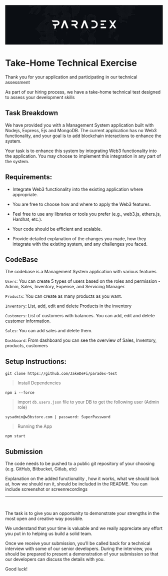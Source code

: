 <div style="align-items:center">
  <img src="cover.jpeg"><br>
    <h1> Take-Home Technical Exercise</h1>
</div>

Thank you for your application and participating in our technical assessment


As part of our hiring process, we have a take-home technical test designed to assess your development skills 

## Task Breakdown

We have provided you with a Management System application built with Nodejs, Express, Ejs and MongoDB. The current application has no Web3 functionality, and your goal is to add blockchain interactions to enhance the system.


Your task is to enhance this system by integrating Web3 functionality into the application. You may choose to implement this integration in any part of the system.


## Requirements:

- Integrate Web3 functionality into the existing application where appropriate.

- You are free to choose how and where to apply the Web3 features. 

- Feel free to use any libraries or tools you prefer (e.g., web3.js, ethers.js, Hardhat, etc.).

- Your code should be efficient and scalable.


- Provide detailed explanation of the changes you made, how they integrate with the existing system, and any challenges you faced.


## CodeBase

The codebase is a Management System application with various features 

`Users`: You can create 5 types of users based on the roles and permission - Admin, Sales, Inventory, Expense, and Servicing Manager. 

`Products`: You can create as many products as you want.

`Inventory`: List, add, edit and delete Products in the inventory

`Customers`: List of customers with balances. You can add, edit and delete customer information. 

`Sales`: You can add sales and delete them. 

`Dashboard`: From dashboard you can see the overview of Sales, Inventory, products, customers

## Setup Instructions:

```
git clone https://github.com/JakeDeFi/paradex-test
```

> Install Dependencies 

```
npm i --force
``` 



> import `db.users.json` file to your DB to get the following user (Admin role)



```
sysadmin@w3bstore.com | password: SuperPassword
```


> Running the App

```
npm start
```



## Submission

The code needs to be pushed to a public git repository of your choosing (e.g. GitHub, Bitbucket, Gitlab, etc)


Explanation on the added functionality , how it works, what we should look at, how we should run it, should be included in the README. You can include screenshot or screenrecordings


<hr><br>


The task is to give you an opportunity to demonstrate your strengths in the most open and creative way possible.

We understand that your time is valuable and we really appreciate any effort you put in to helping us build a solid team.


Once we receive your submission, you’ll be called back for a technical interview with some of our senior developers. 
During the interview, you should be prepared to present a demonstration of your submission so that our developers can discuss the details with you. 


Good luck!
